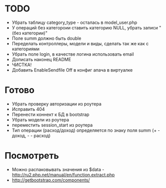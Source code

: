 
TODO
====
* Убрать таблицу category_type - осталась в model_user.php
* У операций без категороии ставить категорию NULL, убрать записи "(без категории)"
* Поле summ должно быть double
* Переделать контроллеры, модели и виды, сделать так же как с категориями
* Убрать поле login, в качестве логина использовать email
* Дописать наконец README
* ЧИСТКА!
* Добавить EnableSendfile Off в конфиг апача в виртуалке


Готово
======

* Убрать проверку авторизации из роутера
* Исправить 404
* Перенести коннект к БД в bootstrap
* Убрать модели из роутера
* переместить session_start из роутера
* Тип операции (расход/доход) определяется по знаку поля summ (+ - доход, - - расход)


Посмотреть
==========

* Можно распаковывать значения из $data - http://ru2.php.net/manual/en/function.extract.php
* http://getbootstrap.com/components/